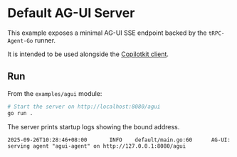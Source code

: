 # Default AG-UI Server

This example exposes a minimal AG-UI SSE endpoint backed by the `tRPC-Agent-Go` runner. 

It is intended to be used alongside the [Copilotkit client](../../client/copilotkit/).

## Run

From the `examples/agui` module:

```bash
# Start the server on http://localhost:8080/agui
go run .
```

The server prints startup logs showing the bound address.

```
2025-09-26T10:28:46+08:00       INFO    default/main.go:60      AG-UI: serving agent "agui-agent" on http://127.0.0.1:8080/agui
```
